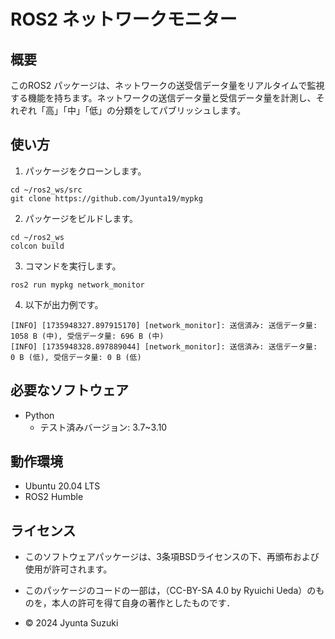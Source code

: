 # ROS2 ネットワークモニター
## 概要
このROS2 パッケージは、ネットワークの送受信データ量をリアルタイムで監視する機能を持ちます。ネットワークの送信データ量と受信データ量を計測し、それぞれ「高」「中」「低」の分類をしてパブリッシュします。

## 使い方
1. パッケージをクローンします。
```
cd ~/ros2_ws/src
git clone https://github.com/Jyunta19/mypkg
```

2. パッケージをビルドします。
```
cd ~/ros2_ws
colcon build
```

3. コマンドを実行します。
```
ros2 run mypkg network_monitor
```

4. 以下が出力例です。  
```
[INFO] [1735948327.897915170] [network_monitor]: 送信済み: 送信データ量: 1058 B (中), 受信データ量: 696 B (中)
[INFO] [1735948328.897889044] [network_monitor]: 送信済み: 送信データ量: 0 B (低), 受信データ量: 0 B (低)
```

## 必要なソフトウェア
- Python
  - テスト済みバージョン: 3.7~3.10

## 動作環境
- Ubuntu 20.04 LTS
- ROS2 Humble

## ライセンス
- このソフトウェアパッケージは、3条項BSDライセンスの下、再頒布および使用が許可されます。

- このパッケージのコードの一部は，（CC-BY-SA 4.0 by Ryuichi Ueda）のものを，本人の許可を得て自身の著作としたものです．

- © 2024 Jyunta Suzuki

